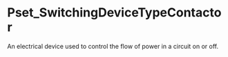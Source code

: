 # Pset_SwitchingDeviceTypeContactor

An electrical device used to control the flow of power in a circuit on or off.
<!-- end of short definition -->

